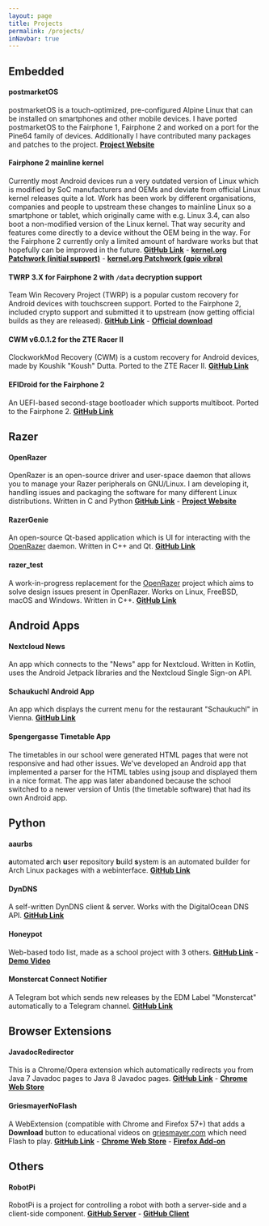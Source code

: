 ```yaml
---
layout: page
title: Projects
permalink: /projects/
inNavbar: true
---
```


## Embedded

#### postmarketOS

postmarketOS is a touch-optimized, pre-configured Alpine Linux that can be installed on smartphones and other mobile devices. I have ported postmarketOS to the Fairphone 1, Fairphone 2 and worked on a port for the Pine64 family of devices. Additionally I have contributed many packages and patches to the project. **[Project Website](https://postmarketos.org/)**

#### Fairphone 2 mainline kernel

Currently most Android devices run a very outdated version of Linux which is modified by SoC manufacturers and OEMs and deviate from official Linux kernel releases quite a lot. Work has been work by different organisations, companies and people to upstream these changes to mainline Linux so a smartphone or tablet, which originally came with e.g. Linux 3.4, can also boot a non-modified version of the Linux kernel. That way security and features come directly to a device without the OEM being in the way.
For the Fairphone 2 currently only a limited amount of hardware works but that hopefully can be improved in the future. **[GitHub Link](https://github.com/z3ntu/linux)** - **[kernel.org Patchwork (initial support)](https://patchwork.kernel.org/bundle/z3ntu/FP2-initial/?archive=both&state=*)** - **[kernel.org Patchwork (gpio vibra)](https://patchwork.kernel.org/bundle/z3ntu/gpio-vibra/?state=%2A&archive=both)**

#### TWRP 3.X for Fairphone 2 with `/data` decryption support

Team Win Recovery Project (TWRP) is a popular custom recovery for Android devices with touchscreen support. Ported to the Fairphone 2, included crypto support and submitted it to upstream (now getting official builds as they are released). **[GitHub Link](https://github.com/TeamWin/android_device_fairphone_fp2)** - **[Official download](https://twrp.me/devices/fairphone2.html)**

#### CWM v6.0.1.2 for the ZTE Racer II

ClockworkMod Recovery (CWM) is a custom recovery for Android devices, made by Koushik "Koush" Dutta. Ported to the ZTE Racer II. **[GitHub Link](https://github.com/z3ntu/android_device_zte_racer2)**

#### EFIDroid for the Fairphone 2

An UEFI-based second-stage bootloader which supports multiboot. Ported to the Fairphone 2. **[GitHub Link](https://github.com/efidroid/device/tree/fairphone/fp2)**

## Razer

#### OpenRazer

OpenRazer is an open-source driver and user-space daemon that allows you to manage your Razer peripherals on GNU/Linux. I am developing it, handling issues and packaging the software for many different Linux distributions. Written in C and Python **[GitHub Link](https://github.com/openrazer/openrazer)** - **[Project Website](https://openrazer.github.io/)**

#### RazerGenie

An open-source Qt-based application which is UI for interacting with the [OpenRazer](#openrazer) daemon. Written in C++ and Qt. **[GitHub Link](https://github.com/z3ntu/RazerGenie)**

#### razer_test

A work-in-progress replacement for the [OpenRazer](#openrazer) project which aims to solve design issues present in OpenRazer. Works on Linux, FreeBSD, macOS and Windows. Written in C++. **[GitHub Link](https://github.com/z3ntu/razer_test)**

## Android Apps

#### Nextcloud News

An app which connects to the "News" app for Nextcloud. Written in Kotlin, uses the Android Jetpack libraries and the Nextcloud Single Sign-on API.

#### Schaukuchl Android App

An app which displays the current menu for the restaurant "Schaukuchl" in Vienna. **[GitHub Link](https://github.com/z3ntu/Schaukuchl)**

#### Spengergasse Timetable App

The timetables in our school were generated HTML pages that were not responsive and had other issues. We've developed an Android app that implemented a parser for the HTML tables using jsoup and displayed them in a nice format. The app was later abandoned because the school switched to a newer version of Untis (the timetable software) that had its own Android app.

## Python

#### aaurbs

**a**utomated **a**rch **u**ser **r**epository **b**uild **s**ystem is an automated builder for Arch Linux packages with a webinterface. **[GitHub Link](https://github.com/z3ntu/aaurbs)**

#### DynDNS

A self-written DynDNS client & server. Works with the DigitalOcean DNS API. **[GitHub Link](https://github.com/z3ntu/DynDNS)**

#### Honeypot

Web-based todo list, made as a school project with 3 others. **[GitHub Link](https://github.com/MadeInSpengergasse/Honeypot)** - **[Demo Video](https://youtu.be/8HdV2xxItIM)**

#### Monstercat Connect Notifier

A Telegram bot which sends new releases by the EDM Label "Monstercat" automatically to a Telegram channel. **[GitHub Link](https://github.com/z3ntu/MonstercatConnectNotifier)**

## Browser Extensions

#### JavadocRedirector

This is a Chrome/Opera extension which automatically redirects you from Java 7 Javadoc pages to Java 8 Javadoc pages. **[GitHub Link](https://github.com/z3ntu/JavadocRedirector)** - **[Chrome Web Store](https://chrome.google.com/webstore/detail/javadoc-redirector/pkpckmephcfffdfjemgnekclglhpkcom)**

#### GriesmayerNoFlash

A WebExtension (compatible with Chrome and Firefox 57+) that adds a **Download** button to educational videos on [griesmayer.com](http://griesmayer.com/) which need Flash to play. **[GitHub Link](https://github.com/z3ntu/GriesmayerNoFlash)** - **[Chrome Web Store](https://chrome.google.com/webstore/detail/griesmayernoflash/hcaikojphmgkkdcpcohmmnloolhkjihp)** - **[Firefox Add-on](https://addons.mozilla.org/en-US/firefox/addon/griesmayernoflash/)**

## Others

#### RobotPi

RobotPi is a project for controlling a robot with both a server-side and a client-side component. **[GitHub Server](https://github.com/z3ntu/robotpi_server)** - **[GitHub Client](https://github.com/z3ntu/robotpi_client_android)**
